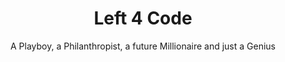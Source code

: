 ---
title: "Left 4 Code"
subtitle: "A Playboy, a Philanthropist, a future Millionaire and just a Genius"
menu:
    main:
        name: Главная
        weight: -100
        params:
            icon: home
image: "site_main_image.png"
---